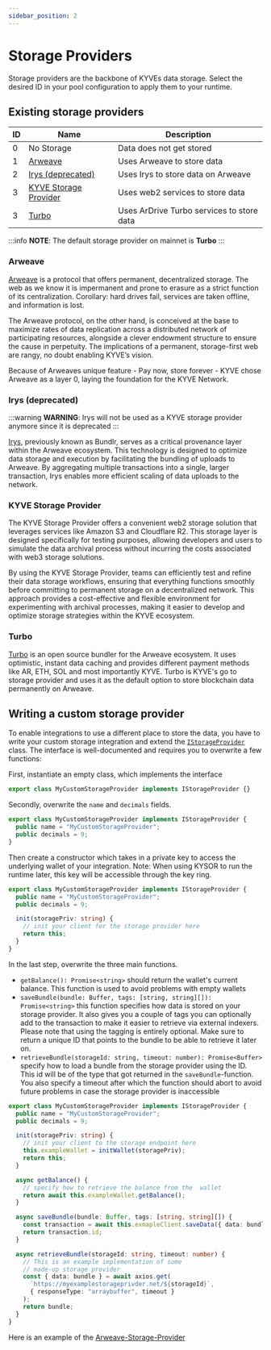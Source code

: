 ```yaml
---
sidebar_position: 2
---
```


# Storage Providers

Storage providers are the backbone of KYVEs data storage. Select the desired ID in your pool configuration to apply them
to your runtime.

## Existing storage providers

| ID | Name                                            | Description                                |
|----|-------------------------------------------------|--------------------------------------------|
| 0  | No Storage                                      | Data does not get stored                   |
| 1  | [Arweave](#arweave)                             | Uses Arweave to store data                 |
| 2  | [Irys (deprecated)](#irys)                                   | Uses Irys to store data on Arweave         |
| 3  | [KYVE Storage Provider](#kyve-storage-provider) | Uses web2 services to store data |
| 3  | [Turbo](#turbo) | Uses ArDrive Turbo services to store data |

:::info
**NOTE**: The default storage provider on mainnet is **Turbo**
:::

### Arweave
[Arweave](https://www.arweave.org/) is a protocol that offers permanent, decentralized storage. The web as
we know it is impermanent and prone to erasure as a strict function of its
centralization. Corollary: hard drives fail, services are taken offline, and information is lost.

The Arweave protocol, on the other hand, is conceived at the base to maximize rates of data
replication across a distributed network of participating resources, alongside a clever endowment structure to ensure the cause in perpetuity. The implications of a permanent, storage-first web are
rangy, no doubt enabling KYVE’s vision.

Because of Arweaves unique feature - Pay
now, store forever - KYVE chose Arweave as a layer 0, laying the foundation for the KYVE Network.

### Irys (deprecated)

:::warning
**WARNING**: Irys will not be used as a KYVE storage provider anymore since it is deprecated
:::

[Irys](https://docs.irys.xyz/), previously known as Bundlr, serves as a critical provenance layer within the Arweave ecosystem. 
This technology is designed to optimize data storage and execution by facilitating the bundling of uploads to Arweave. 
By aggregating multiple transactions into a single, larger transaction, Irys enables more efficient scaling of data uploads to the network.

### KYVE Storage Provider
The KYVE Storage Provider offers a convenient web2 storage solution that leverages services like Amazon S3 and Cloudflare R2. This storage layer is designed specifically for testing purposes, allowing developers and users to simulate the data archival process without incurring the costs associated with web3 storage solutions.

By using the KYVE Storage Provider, teams can efficiently test and refine their data storage workflows, ensuring that everything functions smoothly before committing to permanent storage on a decentralized network. This approach provides a cost-effective and flexible environment for experimenting with archival processes, making it easier to develop and optimize storage strategies within the KYVE ecosystem.

### Turbo
[Turbo](https://ardrive.io/turbo-bundler) is an open source bundler for the Arweave ecosystem. It uses optimistic, instant data caching and provides
different payment methods like AR, ETH, SOL and most importantly KYVE. Turbo is KYVE's go to storage provider and uses it as the default option to store
blockchain data permanently on Arweave.

## Writing a custom storage provider
To enable integrations to use a different place to store the data, you have to write your custom storage integration and
extend
the [`IStorageProvider`](https://github.com/KYVENetwork/kyvejs/blob/main/common/protocol/src/types/interfaces/storageProvider.interface.ts#L19)
class. The interface is well-documented and requires you to overwrite a few functions:

First, instantiate an empty class, which implements the interface

```typescript
export class MyCustomStorageProvider implements IStorageProvider {}
```

Secondly, overwrite the `name` and `decimals` fields.

```typescript
export class MyCustomStorageProvider implements IStorageProvider {
  public name = "MyCustomStorageProvider";
  public decimals = 9;
}
```

Then create a constructor which takes in a private key to access the underlying wallet of your integration. Note: When
using KYSOR to run the runtime later, this key will be accessible through the key ring.

```typescript
export class MyCustomStorageProvider implements IStorageProvider {
  public name = "MyCustomStorageProvider";
  public decimals = 9;

  init(storagePriv: string) {
    // init your client for the storage provider here
    return this;
  }
}
```

In the last step, overwrite the three main functions.

- `getBalance(): Promise<string>` should return the wallet's current balance. This function is used to avoid problems
  with empty wallets
- `saveBundle(bundle: Buffer, tags: [string, string][]): Promise<string>` this function specifies how data is stored on
  your storage provider. It also gives you a couple of tags you can optionally add to the transaction to make it easier
  to retrieve via external indexers. Please note that using the tagging is entirely optional. Make sure to return a
  unique ID that points to the bundle to be able to retrieve it later on.
- `retrieveBundle(storageId: string, timeout: number): Promise<Buffer>` specify how to load a bundle from the storage
  provider using the ID. This id will be of the type that got returned in the `saveBundle`-function. You also specify a
  timeout after which the function should abort to avoid future problems in case the storage provider is inaccessible

```typescript
export class MyCustomStorageProvider implements IStorageProvider {
  public name = "MyCustomStorageProvider";
  public decimals = 9;

  init(storagePriv: string) {
    // init your client to the storage endpoint here
    this.exampleWallet = initWallet(storagePriv);
    return this;
  }

  async getBalance() {
    // specify how to retrieve the balance from the  wallet
    return await this.exampleWallet.getBalance();
  }

  async saveBundle(bundle: Buffer, tags: [string, string][]) {
    const transaction = await this.exmapleClient.saveData({ data: bundle });
    return transaction.id;
  }

  async retrieveBundle(storageId: string, timeout: number) {
    // This is an example implementation of some
    // made-up storage provider
    const { data: bundle } = await axios.get(
      `https://myexamplestorageprivder.net/${storageId}`,
      { responseType: "arraybuffer", timeout }
    );
    return bundle;
  }
}
```

Here is an example of
the [Arweave-Storage-Provider](https://github.com/KYVENetwork/kyvejs/blob/main/common/protocol/src/reactors/storageProviders/Arweave.ts)
